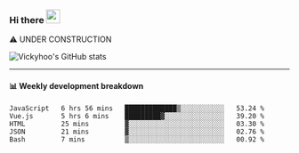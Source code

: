 ### Hi there <a href="https://www.gautamkrishnar.com/"><img src="https://media.giphy.com/media/hvRJCLFzcasrR4ia7z/giphy.gif" width="25px"></a>
⚠️ UNDER CONSTRUCTION

![Vickyhoo's GitHub stats](https://github-readme-stats.vercel.app/api?username=vickyhoo&theme=react&show_icons=true)

---

#### :bar_chart: Weekly development breakdown

<!--START_SECTION:waka-->
```text
JavaScript   6 hrs 56 mins   █████████████▒░░░░░░░░░░░   53.24 % 
Vue.js       5 hrs 6 mins    █████████▓░░░░░░░░░░░░░░░   39.20 % 
HTML         25 mins         ▓░░░░░░░░░░░░░░░░░░░░░░░░   03.30 % 
JSON         21 mins         ▓░░░░░░░░░░░░░░░░░░░░░░░░   02.76 % 
Bash         7 mins          ▒░░░░░░░░░░░░░░░░░░░░░░░░   00.92 % 
```
<!--END_SECTION:waka-->


<!--
**vickyhoo/vickyhoo** is a ✨ _special_ ✨ repository because its `README.md` (this file) appears on your GitHub profile.

Here are some ideas to get you started:

- 🔭 I’m currently working on ...
- 🌱 I’m currently learning ...
- 👯 I’m looking to collaborate on ...
- 🤔 I’m looking for help with ...
- 💬 Ask me about ...
- 📫 How to reach me: ...
- 😄 Pronouns: ...
- ⚡ Fun fact: ...
-->
